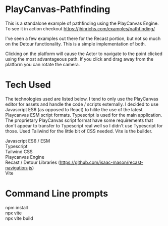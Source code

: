 # PlayCanvas-Pathfinding
This is a standalone example of pathfinding using the PlayCanvas Engine. To see it in action checkout https://jhinrichs.com/examples/pathfinding/

I've seen a few examples out there for the Recast portion, but not so much on the Detour functionality.  This is a simple implementation of both.

Clicking on the platform will cause the Actor to navigate to the point clicked using the most advantageous path. If you click and drag away from the platform you can rotate the camera.  

# Tech Used
The technologies used are listed below.  I tend to only use the PlayCanvas editor for assets and handle the code / scripts externally. I decided to use Javascript ES6 (as opposed to React) to hilite the use of the latest Playcanvas ESM script formats.  Typescript is used for the main application. The proprietary PlayCanvas script format have some requirements that don't appear to transfer to Typescript real well so I didn't use Typescript for those.  Used Tailwind for the little bit of CSS needed.  Vite is the builder.

Javascript ES6 / ESM  
Typescript  
Tailwind CSS  
Playcanvas Engine  
Recast / Detour Libraries (https://github.com/isaac-mason/recast-navigation-js)  
Vite  

# Command Line prompts
npm install  
npx vite  
npx vite build  
